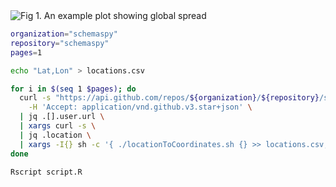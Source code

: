 <img src="example-plot.svg" title="Fig 1. An example plot showing global spread"/>

```bash
organization="schemaspy"
repository="schemaspy"
pages=1

echo "Lat,Lon" > locations.csv

for i in $(seq 1 $pages); do
  curl -s "https://api.github.com/repos/${organization}/${repository}/stargazers?per_page=5&page=$i" \
    -H 'Accept: application/vnd.github.v3.star+json' \
  | jq .[].user.url \
  | xargs curl -s \
  | jq .location \
  | xargs -I{} sh -c '{ ./locationToCoordinates.sh {} >> locations.csv; sleep 2; }'
done

Rscript script.R
``` 
